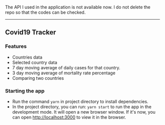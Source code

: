 The API I used in the application is not available now. I do not delete the repo so that the codes can be checked.

---

## Covid19 Tracker

### Features

- Countries data
- Selected country data
- 7 day moving average of daily cases for that country.
- 3 day moving average of mortality rate percentage
- Comparing two countries

### Starting the app

- Run the command `yarn` in project directory to install dependencies.
- In the project directory, you can run: `yarn start` to run the app in the development mode.
  It will open a new browser window. If it's now, you can open [http://localhost:3000](http://localhost:3000) to view it in the browser.
